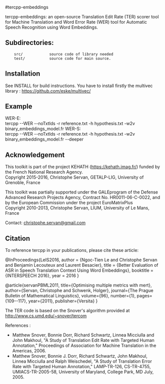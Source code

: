 #tercpp-embeddings

tercpp-embeddings: an open-source Translation Edit Rate (TER) scorer tool for Machine Translation and Word Error Rate (WER) tool for Automatic Speech Recognition using Word Embeddings.

## Subdirectories:

		src/			source code of library needed
		test/			source code for main source.


## Installation
		
See INSTALL for build instructions.
You have to install firstly the multivec library : https://github.com/eske/multivec/

## Example

WER-E:</BR>
		tercpp --WER  --noTxtIds -r reference.txt -h hypothesis.txt -w2v binary_embeddings_model.fr 
WER-S:</BR>
		tercpp --WER  --noTxtIds -r reference.txt -h hypothesis.txt -w2v binary_embeddings_model.fr --deeper


## Acknowledgement 

This toolkit is part of the project KEHATH (https://kehath.imag.fr/) funded by the French National Research Agency.<br />
Copyright 2015-2016, Christophe Servan, GETALP-LIG, University of Grenoble, France

This toolkit was partially supported under the GALEprogram of the Defense Advanced
Research Projects Agency, Contract No. HR0011-06-C-0022, and by the European
Commission under the project EuroMatrixPlus <BR />
Copyright 2010-2013, Christophe Servan, LIUM, University of Le Mans, France <br />

Contact: christophe.servan@gmail.com

## Citation
To reference tercpp in your publications, please cite these article:

@InProceedings{LeIS2016,
author = {Ngoc-Tien Le and Christophe Servan and Benjamin Lecouteux and Laurent Besacier},
title = {Better Evaluation of ASR in Speech Translation Context Using Word Embeddings},
booktitle = {INTERSPEECH 2016},
year = 2016
}

@article{servanPBML2011,
  title={Optimising multiple metrics with mert},
  author={Servan, Christophe and Schwenk, Holger},
  journal={The Prague Bulletin of Mathematical Linguistics},
  volume={96},
  number={1},
  pages={109--117},
  year={2011},
  publisher={Versita}
}

The TER code is based on the Snover's algorithm provided at http://www.cs.umd.edu/~snover/tercom

References : 
 + Matthew Snover, Bonnie Dorr, Richard Schwartz, Linnea Micciulla and John Makhoul, "A Study of Translation Edit Rate with Targeted Human Annotation," Proceedings of Association for Machine Translation in the Americas, 2006. 
 + Matthew Snover, Bonnie J. Dorr, Richard Schwartz, John Makhoul, Linnea Micciulla and Ralph Weischedel, "A Study of Translation Error Rate with Targeted Human Annotation," LAMP-TR-126, CS-TR-4755, UMIACS-TR-2005-58, University of Maryland, College Park, MD July, 2005.
 
